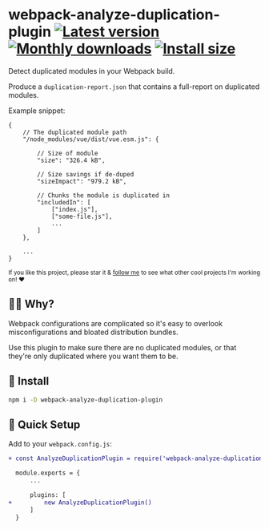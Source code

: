 # webpack-analyze-duplication-plugin [![Latest version](https://badgen.net/npm/v/webpack-analyze-duplication-plugin)](https://npm.im/webpack-analyze-duplication-plugin) [![Monthly downloads](https://badgen.net/npm/dm/webpack-analyze-duplication-plugin)](https://npm.im/webpack-analyze-duplication-plugin) [![Install size](https://packagephobia.now.sh/badge?p=webpack-analyze-duplication-plugin)](https://packagephobia.now.sh/result?p=webpack-analyze-duplication-plugin)

Detect duplicated modules in your Webpack build.

Produce a `duplication-report.json` that contains a full-report on duplicated modules.

Example snippet:
```json5
{
	// The duplicated module path
	"/node_modules/vue/dist/vue.esm.js": {

		// Size of module
		"size": "326.4 kB",

		// Size savings if de-duped
		"sizeImpact": "979.2 kB",

		// Chunks the module is duplicated in
		"includedIn": [
			["index.js"],
			["some-file.js"],
			...
		]
	},

	...
}
```

<sub>If you like this project, please star it & [follow me](https://github.com/privatenumber) to see what other cool projects I'm working on! ❤️</sub>

## 🙋‍♂️ Why?
Webpack configurations are complicated so it's easy to overlook misconfigurations and bloated distribution bundles.

Use this plugin to make sure there are no duplicated modules, or that they're only duplicated where you want them to be.

## 🚀 Install
```sh
npm i -D webpack-analyze-duplication-plugin
```

## 🚦 Quick Setup
Add to your `webpack.config.js`:

```diff
+ const AnalyzeDuplicationPlugin = require('webpack-analyze-duplication-plugin')

  module.exports = {
	  ...

      plugins: [
+         new AnalyzeDuplicationPlugin()
      ]
  }
```
